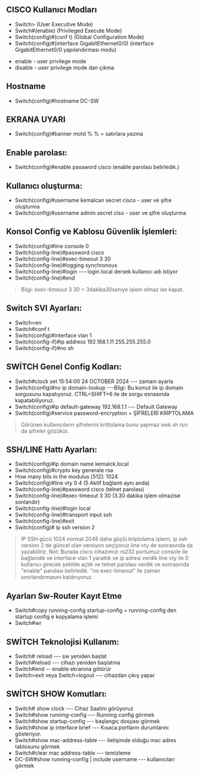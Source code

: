 ## CISCO Kullanıcı Modları
- Switch> 					(User Executive Mode) 
- Switch#(enable) 				(Privileged Execute Mode)
- Switch(config)#(conf t) 			(Global Configuration Mode)
- Switch(config)#(interface GigabitEthernet0/0) 	(interface GigabitEthernet0/0 yapılandırması modu)
>
- enable - user privilege mode
- disable - user privilege mode dan çıkma

## Hostname
- Switch(config)#hostname DC-SW

## EKRANA UYARI
- Switch(config)#banner motd %			% 	= satırlara yazma

## Enable parolası:
- Switch(config)#enable password cisco (enable parolası belirledik.)

## Kullanıcı oluşturma:
- Switch(config)#username kemalcan secret cisco - user ve şifre oluşturma
- Switch(config)#username admin secret ciso - user ve şifre oluşturma

## Konsol Config ve Kablosu Güvenlik İşlemleri:
- Switch(config)#line console 0
- Switch(config-line)#password cisco
- Switch(config-line)#exec-timeout 3 30 
- Switch(config-line)#logging synchronous 
- Switch(config-line)#login --- login local dersek kullanıcı adı istiyor
- Switch(config-line)#end
> Bilgi: exec-timeout 3 30 = 3dakika30saniye işlem olmaz ise kapat.

## Switch SVI Ayarları:
- Switch>en
- Switch#conf t
- Switch(config)#interface vlan 1
- Switch(config-if)#ip address 192.168.1.11 255.255.255.0
- Switch(config-if)#no sh

## SWİTCH Genel Config Kodları:
- Switch#clock set 15:54:00 24 OCTOBER 2024 	--- zamanı ayarla
- Switch(config)#no ip domain-lookup ---Bilgi: Bu komut ile ip domain sorgusunu kapatıyoruz. CTRL+SHIFT+6 ile de sorgu esnasında kapatabiliyoruz.
- Switch(config)#ip default-gateway 192.168.1.1 --- Default Gateway
- Switch(config)#service password-encryption 		= ŞİFRELERİ KRİPTOLAMA

> Görünen kullanıcıların şifrelerini krittolama bunu yapmaz isek sh run da şifreler gözükür.

## SSH/LINE Hattı Ayarları:
- Switch(config)#ip domain name kemalck.local
- Switch(config)#crypto key generate rsa
- How many bits in the modulus [512]: 1024
- Switch(config)#line vty 0 4 (5 Aktif bağlantı aynı anda)
- Switch(config-line)#password cisco (telnet parolası)
- Switch(config-line)#exec-timeout 3 30 (3.30 dakika işlem olmazise sonlandır)
- Switch(config-line)#login local
- Switch(config-line)#transport input ssh
- Switch(config-line)#exit
- Switch(config)# ip ssh version 2
> IP SSH gücü 1024 normal 2048 daha güçlü kriptolama işlemi, ip ssh version 2 de güncel olan versiyon seçiyoruz.line vty de sonrasında da yazabiliriz.
> Not: Burada cisco cihazımızı rs232 portumuz console ile bağlandık ve interface vlan 1 yarattık ve ip adresi verdik line vty ile 0 kullanıcı girecek şekilde açtık ve telnet parolası verdik ve sonrasında "enable" parolası belirledik.
> "no exec-timeout" ile zaman sınırlandırmasını kaldırıyoruz.


## Ayarları Sw-Router Kayıt Etme
- Switch#copy running-config startup-config 		= running-config den startup config e kopyalama işlemi
- Switch#wr 


## SWİTCH Teknolojisi Kullanım:
- Switch# reload 					--- sw yeniden başlat
- Switch#reload --- cihazı yeniden başlatma
- Switch#end -- enable ekranına götürür
- Switch>exit veya Switch>logout --- cihazdan çıkış yapar


## SWİTCH SHOW Komutları:
- Switch# show clock 				        --- Cihaz Saatini görüyoruz
- Switch#show running-config               --- Running config görmek
- Switch#show startup-config             --- başlangıç dosyası görmek
- Switch#show ip interface brief --- Kısaca portların durumlarını gösteriyor.
- Switch#show mac-address-table --- iletişimde olduğu mac adres tablosunu görmek
- Switch#clear mac address-table --- temizleme
- DC-SW#show running-config | include username --- kullanıcıları görmek





